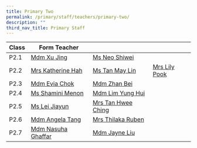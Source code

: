 ```yaml
---
title: Primary Two
permalink: /primary/staff/teachers/primary-two/
description: ""
third_nav_title: Primary Staff
---
```

| Class | Form Teacher | ||
| -------- | -------- | -------- |-------- |
|P2.1|[Mdm Xu Jing](xu_jing@schools.gov.sg)|[Ms Neo Shiwei](neo_shiwei@schools.gov.sg)|
|P2.2|[Mrs Katherine Hah](katherine_loi_huay_kiew@schools.gov.sg)|[Ms Tan May Lin](tan_may_lin@schools.gov.sg)|[Mrs Lily Pook](pook_lily@moe.edu.sg ) |
|P2.3|[Mdm Evia Chok](chiok_suat_cheng@schools.gov.sg)|[Mdm Zhan Bei](zhan_bei@schools.gov.sg)|
|P2.4|[Ms Shamini Menon](shamini_menon@schools.gov.sg)|[Mdm Lim Yung Hui](lim_yung_hui@schools.gov.sg)|
|P2.5|[Ms Lei Jiayun](lei_jiayun@schools.gov.sg)|[Mrs Tan Hwee Ching ](tan_sian_huang@schools.gov.sg)|
|P2.6|[Mdm Angela Tang ](angela_tang_wai_yu@schools.gov.sg)|[Mrs Thilaka Ruben](thilaka_ganapathi@schools.gov.sg)|
|P2.7|[Mdm Nasuha Ghaffar](nasuha_ghaffar@schools.gov.sg)|[Mdm Jayne Liu](liu_yi_ching@moe.edu.sg )|